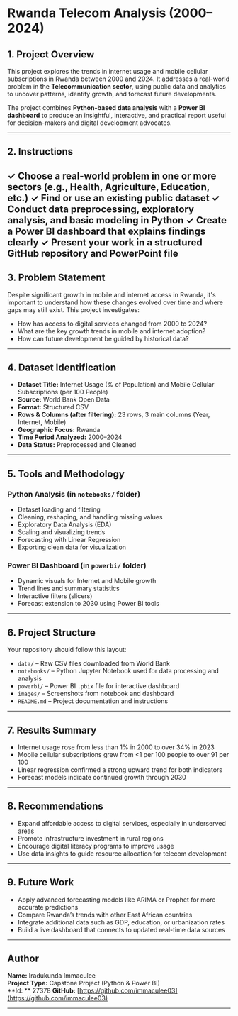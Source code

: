 #  Rwanda Telecom Analysis (2000–2024)

## 1. Project Overview

This project explores the trends in internet usage and mobile cellular subscriptions in Rwanda between 2000 and 2024. It addresses a real-world problem in the **Telecommunication sector**, using public data and analytics to uncover patterns, identify growth, and forecast future developments.

The project combines **Python-based data analysis** with a **Power BI dashboard** to produce an insightful, interactive, and practical report useful for decision-makers and digital development advocates.

---
## 2. Instructions
✓ Choose a real-world problem in one or more sectors (e.g., Health, Agriculture,
Education, etc.)
✓ Find or use an existing public dataset
✓ Conduct data preprocessing, exploratory analysis, and basic modeling in Python
✓ Create a Power BI dashboard that explains findings clearly
✓ Present your work in a structured GitHub repository and PowerPoint file
---

## 3. Problem Statement

Despite significant growth in mobile and internet access in Rwanda, it's important to understand how these changes evolved over time and where gaps may still exist. This project investigates:

- How has access to digital services changed from 2000 to 2024?
- What are the key growth trends in mobile and internet adoption?
- How can future development be guided by historical data?

---

## 4. Dataset Identification

- **Dataset Title:** Internet Usage (% of Population) and Mobile Cellular Subscriptions (per 100 People)
- **Source:** World Bank Open Data
- **Format:** Structured CSV
- **Rows & Columns (after filtering):** 23 rows, 3 main columns (Year, Internet, Mobile)
- **Geographic Focus:** Rwanda
- **Time Period Analyzed:** 2000–2024
- **Data Status:** Preprocessed and Cleaned

---

## 5. Tools and Methodology

### Python Analysis (in `notebooks/` folder)

- Dataset loading and filtering
- Cleaning, reshaping, and handling missing values
- Exploratory Data Analysis (EDA)
- Scaling and visualizing trends
- Forecasting with Linear Regression
- Exporting clean data for visualization

### Power BI Dashboard (in `powerbi/` folder)

- Dynamic visuals for Internet and Mobile growth
- Trend lines and summary statistics
- Interactive filters (slicers)
- Forecast extension to 2030 using Power BI tools


---

## 6. Project Structure

Your repository should follow this layout:

- `data/` – Raw CSV files downloaded from World Bank
- `notebooks/` – Python Jupyter Notebook used for data processing and analysis
- `powerbi/` – Power BI `.pbix` file for interactive dashboard
- `images/` – Screenshots from notebook and dashboard
- `README.md` – Project documentation and instructions

---

## 7. Results Summary

- Internet usage rose from less than 1% in 2000 to over 34% in 2023
- Mobile cellular subscriptions grew from <1 per 100 people to over 91 per 100
- Linear regression confirmed a strong upward trend for both indicators
- Forecast models indicate continued growth through 2030

---

## 8. Recommendations

- Expand affordable access to digital services, especially in underserved areas
- Promote infrastructure investment in rural regions
- Encourage digital literacy programs to improve usage
- Use data insights to guide resource allocation for telecom development

---

## 9. Future Work

- Apply advanced forecasting models like ARIMA or Prophet for more accurate predictions
- Compare Rwanda’s trends with other East African countries
- Integrate additional data such as GDP, education, or urbanization rates
- Build a live dashboard that connects to updated real-time data sources

---

##  Author

**Name:** Iradukunda Immaculee  
**Project Type:** Capstone Project (Python & Power BI)  
**Id: ** 27378
**GitHub:** [https://github.com/immaculee03](https://github.com/immaculee03)

---

